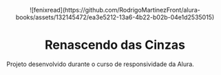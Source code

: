 <p align=center>
![fenixread](https://github.com/RodrigoMartinezFront/alura-books/assets/132145472/ea3e5212-13a6-4b22-b02b-04e1d2535015)</p>

<h1 align=center> Renascendo das Cinzas </h1>

Projeto desenvolvido durante o curso de responsividade da Alura. 
